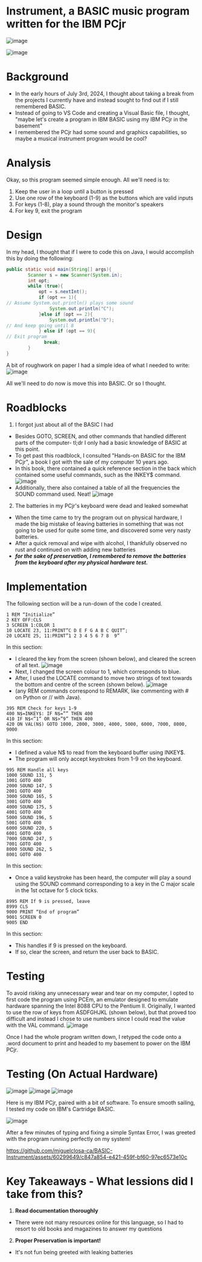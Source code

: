 # Instrument, a BASIC music program written for the IBM PCjr

![image](https://github.com/miguelclosa-ca/BASIC-Instrument/assets/60299649/a8c6247c-99ec-4a7d-b388-939b81a386ae)

![image](https://github.com/miguelclosa-ca/BASIC-Instrument/assets/60299649/7d70b7b7-d8b7-4c4e-81ac-9d68b177f524)

# Background
* In the early hours of July 3rd, 2024, I thought about taking a break from the projects I currently have and instead sought to find out if I still remembered BASIC.
* Instead of going to VS Code and creating a Visual Basic file, I thought, "maybe let's create a program in IBM BASIC using my IBM PCjr in the basement"
* I remembered the PCjr had some sound and graphics capabilities, so maybe a musical instrument program would be cool?

# Analysis
Okay, so this program seemed simple enough. All we'll need is to:
1. Keep the user in a loop until a button is pressed
2. Use one row of the keyboard (1-9) as the buttons which are valid inputs
3. For keys (1-8), play a sound through the monitor's speakers
4. For key 9, exit the program

# Design
In my head, I thought that if I were to code this on Java, I would accomplish this by doing the following:
```java
public static void main(String[] args){
        Scanner s = new Scanner(System.in);
        int opt;
        while (true){
            opt = s.nextInt();
            if (opt == 1){
// Assume System.out.println() plays some sound
                System.out.println("C");
            }else if (opt == 2){
                System.out.println("D");
// And keep going until 8
            } else if (opt == 9){
// Exit program
              break;
        }
}
```

A bit of roughwork on paper I had a simple idea of what I needed to write:
![image](https://github.com/miguelclosa-ca/BASIC-Instrument/assets/60299649/eddf9786-96fd-4124-9d8c-60a6b463d157)


All we'll need to do now is move this into BASIC. Or so I thought. 

# Roadblocks
1. I forgot just about all of the BASIC I had
* Besides GOTO, SCREEN, and other commands that handled different parts of the computer- tl;dr I only had a basic knowledge of BASIC at this point.
* To get past this roadblock, I consulted "Hands-on BASIC for the IBM PCjr", a book I got with the sale of my computer 10 years ago.
* In this book, there contained a quick reference section in the back which contained some useful commands, such as the INKEY$ command.
![image](https://github.com/miguelclosa-ca/BASIC-Instrument/assets/60299649/3eaa3cec-9132-47a8-8ae6-04924318df62)
* Additionally, there also contained a table of all the frequencies the SOUND command used. Neat!
![image](https://github.com/miguelclosa-ca/BASIC-Instrument/assets/60299649/6a9237c7-e32c-46a6-85f8-23a498d32158)

2. The batteries in my PCjr's keyboard were dead and leaked somewhat
* When the time came to try the program out on physical hardware, I made the big mistake of leaving batteries in something that was not going to be used for quite some time, and discovered some very nasty batteries.
* After a quick removal and wipe with alcohol, I thankfully observed no rust and continued on with adding new batteries
* ***for the sake of preservation, I remembered to remove the batteries from the keyboard after my physical hardware test.***

# Implementation
The following section will be a run-down of the code I created.
```
1 REM “Initialize”
2 KEY OFF:CLS
3 SCREEN 1:COLOR 1
10 LOCATE 23, 11:PRINT”C D E F G A B C QUIT”;
20 LOCATE 25, 11:PRINT”1 2 3 4 5 6 7 8  9”
```
In this section:
* I cleared the key from the screen (shown below), and cleared the screen of all text.
![image](https://github.com/miguelclosa-ca/BASIC-Instrument/assets/60299649/f02b2fa9-2bc8-4c76-a3fd-5b9f125744c2)
* Next, I changed the screen colour to 1, which corresponds to blue.
* After, I used the LOCATE command to move two strings of text towards the bottom and centre of the screen (shown below).
![image](https://github.com/miguelclosa-ca/BASIC-Instrument/assets/60299649/fe02745e-974c-4613-aaf1-f95bcd69b8f9)
* (any REM commands correspond to REMARK, like commenting with # on Python or // with Java).

```
395 REM Check for keys 1-9
400 N$=INKEY$: IF N$=”” THEN 400
410 IF N$<”1” OR N$>”9” THEN 400
420 ON VAL(N$) GOTO 1000, 2000, 3000, 4000, 5000, 6000, 7000, 8000, 9000
```
In this section:
* I defined a value N$ to read from the keyboard buffer using INKEY$.
* The program will only accept keystrokes from 1-9 on the keyboard.
```
995 REM Handle all keys
1000 SOUND 131, 5
1001 GOTO 400
2000 SOUND 147, 5
2001 GOTO 400
3000 SOUND 165, 5
3001 GOTO 400
4000 SOUND 175, 5
4001 GOTO 400
5000 SOUND 196, 5
5001 GOTO 400
6000 SOUND 220, 5
6001 GOTO 400
7000 SOUND 247, 5
7001 GOTO 400
8000 SOUND 262, 5
8001 GOTO 400
```
In this section:
* Once a valid keystroke has been heard, the computer will play a sound using the SOUND command corresponding to a key in the C major scale in the 1st octave for 5 clock ticks.
```
8995 REM If 9 is pressed, leave
8999 CLS 
9000 PRINT “End of program”
9001 SCREEN 0
9005 END
```
In this section:
* This handles if 9 is pressed on the keyboard.
* If so, clear the screen, and return the user back to BASIC.

# Testing
To avoid risking any unnecessary wear and tear on my computer, I opted to first code the program using PCEm, an emulator designed to emulate hardware spanning the Intel 8088 CPU to the Pentium II. 
Originally, I wanted to use the row of keys from ASDFGHJKL (shown below), but that proved too difficult and instead I chose to use numbers since I could read the value with the VAL command.
![image](https://github.com/miguelclosa-ca/BASIC-Instrument/assets/60299649/abbe6c37-601c-4ba5-a73f-fcaa41b53bc9)

Once I had the whole program written down, I retyped the code onto a .word document to print and headed to my basement to power on the IBM PCjr.

# Testing (On Actual Hardware)
![image](https://github.com/miguelclosa-ca/BASIC-Instrument/assets/60299649/033f06fa-97d5-4a57-b8d8-002a79bbc0fc)
![image](https://github.com/miguelclosa-ca/BASIC-Instrument/assets/60299649/16482a8e-afa4-4518-a584-8f3c036dcce8)
![image](https://github.com/miguelclosa-ca/BASIC-Instrument/assets/60299649/e3b654ae-ac67-4729-80f8-3322624a8679)

Here is my IBM PCjr, paired with a bit of software. To ensure smooth sailing, I tested my code on IBM's Cartridge BASIC.

![image](https://github.com/miguelclosa-ca/BASIC-Instrument/assets/60299649/d550f76c-fae8-4602-9e5c-fc8c78b82bac)

After a few minutes of typing and fixing a simple Syntax Error, I was greeted with the program running perfectly on my system!

https://github.com/miguelclosa-ca/BASIC-Instrument/assets/60299649/c847a854-e421-459f-bf60-97ec6573e10c

# Key Takeaways - What lessions did I take from this?

1. **Read documentation thoroughly**
* There were not many resources online for this language, so I had to resort to old books and magazines to answer my questions
2. **Proper Preservation is important!**
* It's not fun being greeted with leaking batteries
